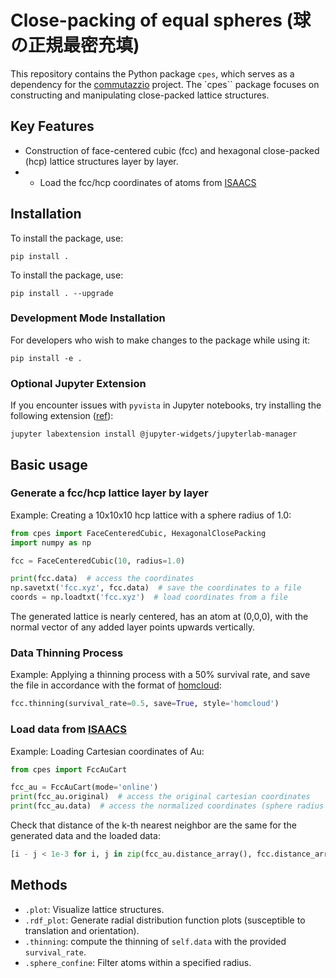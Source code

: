 # Close-packing of equal spheres (球の正規最密充填)

This repository contains the Python package `cpes`, which serves as a dependency for the [commutazzio](https://github.com/CommutativeGrids/commutazzio) project. The `cpes`` package focuses on constructing and manipulating close-packed lattice structures.

## Key Features

* Construction of face-centered cubic (fcc) and hexagonal close-packed (hcp) lattice structures layer by layer.
* * Load the fcc/hcp coordinates of atoms from [ISAACS](http://isaacs.sourceforge.net/ex.html)


## Installation

To install the package, use:
```
pip install .
```
To install the package, use:
```
pip install . --upgrade
```

### Development Mode Installation

For developers who wish to make changes to the package while using it:
```
pip install -e .
```
### Optional Jupyter Extension

If you encounter issues with `pyvista` in Jupyter notebooks, try installing the following extension ([ref](https://github.com/pyvista/pyvista/issues/332)):
```
jupyter labextension install @jupyter-widgets/jupyterlab-manager
```

## Basic usage

### Generate a fcc/hcp lattice layer by layer

Example: Creating a 10x10x10 hcp lattice with a sphere radius of 1.0:

```python
from cpes import FaceCenteredCubic, HexagonalClosePacking
import numpy as np

fcc = FaceCenteredCubic(10, radius=1.0)

print(fcc.data)  # access the coordinates
np.savetxt('fcc.xyz', fcc.data)  # save the coordinates to a file
coords = np.loadtxt('fcc.xyz')  # load coordinates from a file
```

The generated lattice is nearly centered, has an atom at (0,0,0), with the normal vector of any added layer points upwards vertically.

### Data Thinning Process
Example: Applying a thinning process with a 50% survival rate, and save the file in accordance with the format of [homcloud](https://homcloud.dev/index.en.html):
```python
fcc.thinning(survival_rate=0.5, save=True, style='homcloud')
```


### Load data from [ISAACS](http://isaacs.sourceforge.net/ex.html)

Example: Loading Cartesian coordinates of Au:
```python
from cpes import FccAuCart

fcc_au = FccAuCart(mode='online')
print(fcc_au.original)  # access the original cartesian coordinates
print(fcc_au.data)  # access the normalized coordinates (sphere radius normalized to 1.0)
```
Check that distance of the k-th nearest neighbor are the same for the generated data and the loaded data:

```python
[i - j < 1e-3 for i, j in zip(fcc_au.distance_array(), fcc.distance_array())]
```

## Methods

* `.plot`: Visualize lattice structures.
* `.rdf_plot`: Generate radial distribution function plots (susceptible to translation and orientation).
* `.thinning`: compute the thinning of `self.data` with the provided `survival_rate`.
* `.sphere_confine`: Filter atoms within a specified radius.